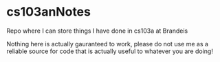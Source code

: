 # cs103anNotes
Repo where I can store things I have done in cs103a at Brandeis


Nothing here is actually gauranteed to work, please do not use me as a reliable source for code that is actually useful to whatever you are doing!